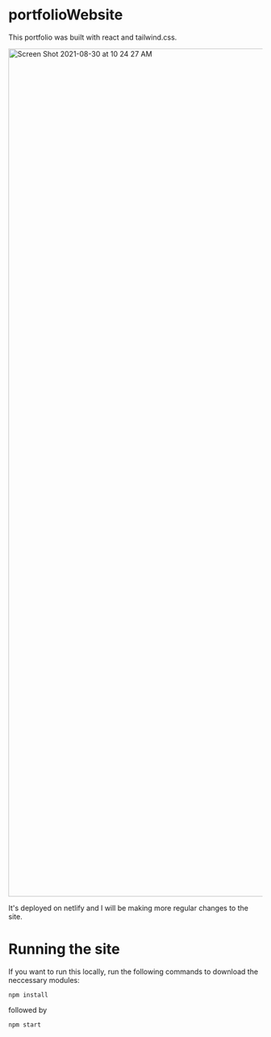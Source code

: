 # portfolioWebsite
This portfolio was built with react and tailwind.css. 

<img width="1680" alt="Screen Shot 2021-08-30 at 10 24 27 AM" src="https://user-images.githubusercontent.com/73100027/131301925-0d290f5b-d7ad-4a3e-870f-b01adc6ec06c.png">

It's deployed on netlify and I will be making more regular changes to the site.

# Running the site
If you want to run this locally, run the following commands to download the neccessary modules:

```
npm install
```

followed by

```
npm start
```
